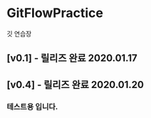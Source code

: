 # GitFlowPractice
깃 연습장


## [v0.1] - 릴리즈 완료 2020.01.17
## [v0.4] - 릴리즈 완료 2020.01.20

### 테스트용 입니다.
